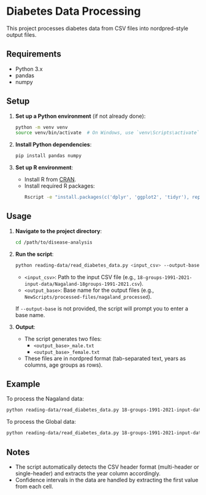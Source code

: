 # Diabetes Data Processing

This project processes diabetes data from CSV files into nordpred-style output files.

## Requirements

- Python 3.x
- pandas
- numpy

## Setup

1. **Set up a Python environment** (if not already done):
   ```bash
   python -m venv venv
   source venv/bin/activate  # On Windows, use `venv\Scripts\activate`
   ```

2. **Install Python dependencies**:
   ```bash
   pip install pandas numpy
   ```

3. **Set up R environment**:
   - Install R from [CRAN](https://cran.r-project.org/).
   - Install required R packages:
     ```bash
     Rscript -e "install.packages(c('dplyr', 'ggplot2', 'tidyr'), repos='https://cran.rstudio.com/')"
     ```

## Usage

1. **Navigate to the project directory**:
   ```bash
   cd /path/to/disease-analysis
   ```

2. **Run the script**:
   ```bash
   python reading-data/read_diabetes_data.py <input_csv> --output-base <output_base>
   ```
   - `<input_csv>`: Path to the input CSV file (e.g., `18-groups-1991-2021-input-data/Nagaland-18groups-1991-2021.csv`).
   - `<output_base>`: Base name for the output files (e.g., `NewScripts/processed-files/nagaland_processed`).

   If `--output-base` is not provided, the script will prompt you to enter a base name.

3. **Output**:
   - The script generates two files:
     - `<output_base>_male.txt`
     - `<output_base>_female.txt`
   - These files are in nordpred format (tab-separated text, years as columns, age groups as rows).

## Example

To process the Nagaland data:
```bash
python reading-data/read_diabetes_data.py 18-groups-1991-2021-input-data/Nagaland-18groups-1991-2021.csv --output-base NewScripts/processed-files/nagaland_processed
```

To process the Global data:
```bash
python reading-data/read_diabetes_data.py 18-groups-1991-2021-input-data/GlobalType1-18groups-1991-2021.csv --output-base NewScripts/processed-files/global_processed
```

## Notes

- The script automatically detects the CSV header format (multi-header or single-header) and extracts the year column accordingly.
- Confidence intervals in the data are handled by extracting the first value from each cell.
